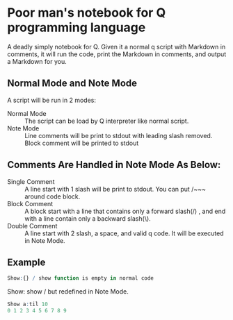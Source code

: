 
# Poor man's notebook for Q programming language

A deadly simply notebook for Q. Given it a normal q script with Markdown in comments, it will run the code, print the
Markdown in comments, and output a Markdown for you.

## Normal Mode and Note Mode
 A script will be run in 2 modes: 
 
<dl> 
<dt>Normal Mode</dt>
    <dd> The script can be load by Q interpreter like normal script.</dd>
<dt>Note Mode</dt>
    <dd> Line comments will be print to stdout with leading slash removed. Block comment will be printed to stdout</dd>
</dl>

## Comments Are Handled in Note Mode As Below:
<dl>
<dt>Single Comment</dt>
    <dd> A line start with 1 slash will be print to stdout. You can put /~~~ around code block.
<dt>Block Comment</dt>
    <dd> A block start with a line that contains only a forward slash(/) , and end with a line contain
    only a backward slash(\). 
<dt>Double Comment</dt>
    <dd> A line start with 2 slash, a space, and valid q code. It will be executed in Note Mode.</dd>
</dl>

## Example

~~~q 
Show:{} / show function is empty in normal code
~~~
Show: show / but redefined in Note Mode.

~~~q
Show a:til 10
0 1 2 3 4 5 6 7 8 9
~~~




